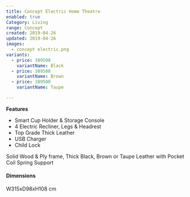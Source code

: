 ```yaml
---
title: Concept Electric Home Theatre
enabled: true
Category: Living
range: Concept
created: 2019-04-26
updated: 2019-04-26
images:
  - concept electric.png
variants:
  - price: 389500
    variantName: Black
  - price: 389500
    variantName: Brown
  - price: 389500
    variantName: Taupe

---
```



**Features**
* Smart Cup Holder & Storage Console
* 4 Electric Recliner, Legs & Headrest
* Top Grade Thick Leather
* USB Charger
* Child Lock


Solid Wood & Ply frame, Thick Black, Brown or Taupe Leather with Pocket Coil Spring Support

#### Dimensions
W315xD98xH108 cm
